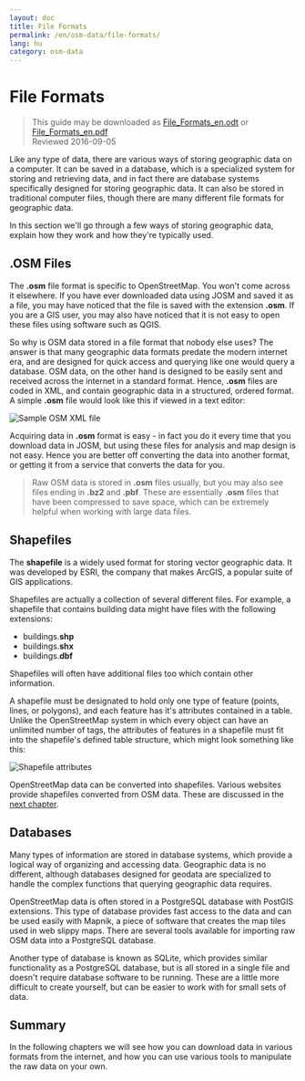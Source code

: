 ```yaml
---
layout: doc
title: File Formats
permalink: /en/osm-data/file-formats/
lang: hu
category: osm-data
---
```


File Formats
=============

> This guide may be downloaded as [File_Formats_en.odt](/files/File_Formats_en.odt) or [File_Formats_en.pdf](/files/File_Formats_en.pdf)  
> Reviewed 2016-09-05

Like any type of data, there are various ways of storing geographic data on a computer. It can be saved in a database, which is a specialized system for storing and retrieving data, and in fact there are database systems specifically designed for storing geographic data. It can also be stored in traditional computer files, though there are many different file formats for geographic data.  

In this section we'll go through a few ways of storing geographic data, explain how they work and how they're typically used.  

.OSM Files
-----------

The **.osm** file format is specific to OpenStreetMap. You won't come across it elsewhere. If you have ever downloaded data using JOSM and saved it as a file, you may have noticed that the file is saved with the extension **.osm**. If you are a GIS user, you may also have noticed that it is not easy to open these files using software such as QGIS.  

So why is OSM data stored in a file format that nobody else uses? The answer is that many geographic data formats predate the modern internet era, and are designed for quick access and querying like one would query a database. OSM data, on the other hand is designed to be easily sent and received across the internet in a standard format. Hence, **.osm** files are coded in XML, and contain geographic data in a structured, ordered format. A simple **.osm** file would look like this if viewed in a text editor:  

![Sample OSM XML file][]

Acquiring data in **.osm** format is easy - in fact you do it every time that you download data in JOSM, but using these files for analysis and map design is not easy. Hence you are better off converting the data into another format, or getting it from a service that converts the data for you.  

> Raw OSM data is stored in **.osm** files usually, but you may also see files ending in **.bz2** and **.pbf**. These are essentially **.osm** files that have been compressed to save space, which can be extremely helpful when working with large data files.  

Shapefiles
----------

The **shapefile** is a widely used format for storing vector geographic data. It was developed by ESRI, the company that makes ArcGIS, a popular suite of GIS applications.  

Shapefiles are actually a collection of several different files. For example, a shapefile that contains building data might have files with the following extensions:  

-	buildings.**shp**
-	buildings.**shx**
-	buildings.**dbf**

Shapefiles will often have additional files too which contain other information.  

A shapefile must be designated to hold only one type of feature (points, lines, or polygons), and each feature has it's attributes contained in a table. Unlike the OpenStreetMap system in which every object can have an unlimited number of tags, the attributes of features in a shapefile must fit into the shapefile's defined table structure, which might look something like this:  

![Shapefile attributes][]

OpenStreetMap data can be converted into shapefiles. Various websites provide shapefiles converted from OSM data. These are discussed in the [next chapter](/en/osm-data/getting-data).  

Databases
---------

Many types of information are stored in database systems, which provide a logical way of organizing and accessing data. Geographic data is no different, although databases designed for geodata are specialized to handle the complex functions that querying geographic data requires.  

OpenStreetMap data is often stored in a PostgreSQL database with PostGIS extensions. This type of database provides fast access to the data and can be used easily with Mapnik, a piece of software that creates the map tiles used in web slippy maps. There are several tools available for importing raw OSM data into a PostgreSQL database.  

Another type of database is known as SQLite, which provides similar functionality as a PostgreSQL database, but is all stored in a single file and doesn't require database software to be running. These are a little more difficult to create yourself, but can be easier to work with for small sets of data.  

Summary
-------

In the following chapters we will see how you can download data in various formats from the internet, and how you can use various tools to manipulate the raw data on your own.  


[Sample OSM XML file]: /images/osm-data/example_osm.png
[Shapefile attributes]: /images/osm-data/shapefile_attributes.png